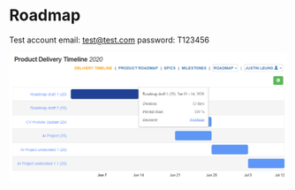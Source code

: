 # Roadmap

Test account
email: test@test.com
password: T123456

![](public/img/delivery_timeline.png)